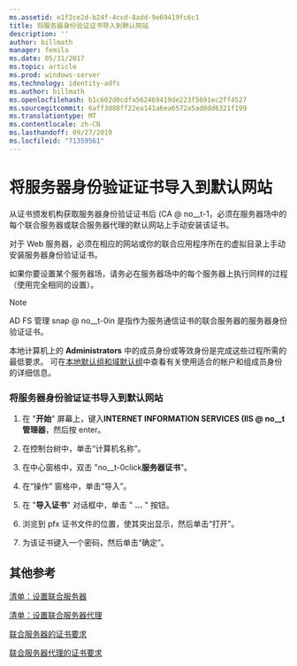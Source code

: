 ```yaml
---
ms.assetid: e1f2ce2d-b24f-4ccd-8add-9e69419fc6c1
title: 将服务器身份验证证书导入到默认网站
description: ''
author: billmath
manager: femila
ms.date: 05/31/2017
ms.topic: article
ms.prod: windows-server
ms.technology: identity-adfs
ms.author: billmath
ms.openlocfilehash: b1c602d0cdfa562469419de223f5691ec2ff4527
ms.sourcegitcommit: 6aff3d88ff22ea141a6ea6572a5ad8dd6321f199
ms.translationtype: MT
ms.contentlocale: zh-CN
ms.lasthandoff: 09/27/2019
ms.locfileid: "71359561"
---
```

# <a name="import-a-server-authentication-certificate-to-the-default-web-site"></a>将服务器身份验证证书导入到默认网站

从证书颁发机构获取服务器身份验证证书后 \(CA @ no__t-1，必须在服务器场中的每个联合服务器或联合服务器代理的默认网站上手动安装该证书。  
  
对于 Web 服务器，必须在相应的网站或你的联合应用程序所在的虚拟目录上手动安装服务器身份验证证书。  
  
如果你要设置某个服务器场，请务必在服务器场中的每个服务器上执行同样的过程（使用完全相同的设置）。  
  
> [!NOTE]  
> AD FS 管理 snap @ no__t-0in 是指作为服务通信证书的联合服务器的服务器身份验证证书。  
  
本地计算机上的 **Administrators** 中的成员身份或等效身份是完成这些过程所需的最低要求。  可在[本地默认组和域默认组](https://go.microsoft.com/fwlink/?LinkId=83477)中查看有关使用适合的帐户和组成员身份的详细信息。   
  
### <a name="to-import-a-server-authentication-certificate-to-the-default-web-site"></a>将服务器身份验证证书导入到默认网站  
  
1.  在 "**开始**" 屏幕上，键入**INTERNET INFORMATION SERVICES \(IIS @ no__t 管理器**，然后按 enter。  
  
2.  在控制台树中，单击“计算机名称”。  
  
3.  在中心窗格中，双击 "no__t-0click**服务器证书**"。  
  
4.  在“操作” 窗格中，单击“导入”。  
  
5.  在 "**导入证书**" 对话框中，单击 " **...** " 按钮。  
  
6.  浏览到 pfx 证书文件的位置，使其突出显示，然后单击“打开”。  
  
7.  为该证书键入一个密码，然后单击“确定”。  
  
## <a name="additional-references"></a>其他参考  
[清单：设置联合服务器](Checklist--Setting-Up-a-Federation-Server.md)  
  
[清单：设置联合服务器代理](Checklist--Setting-Up-a-Federation-Server-Proxy.md)  
  
[联合服务器的证书要求](https://technet.microsoft.com/library/dd807040.aspx)  
  
[联合服务器代理的证书要求](https://technet.microsoft.com/library/dd807054.aspx)  
   
  

